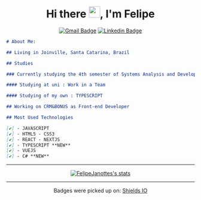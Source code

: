 <div align="center">

# Hi there <img src="https://media.giphy.com/media/hvRJCLFzcasrR4ia7z/giphy.gif" width="30"/>, I'm **Felipe**

<div>

[![Gmail Badge](https://img.shields.io/badge/-mail-red?style=for-the-badge&logo=google&logoColor=white&link=mailto:f.a.janotte@gmail.com)](mailto:f.a.janotte@gmail.com/)
[![Linkedin Badge](https://img.shields.io/badge/-Linkedin-blue?style=for-the-badge&logo=Linkedin&logoColor=white&link=https://github.com/FelipeJanotte)](https://www.linkedin.com/in/felipe-augusto-janotte-662626195/)

</div>

</div>

```md
# About Me:

## Living in Joinville, Santa Catarina, Brazil

## Studies

### Currently studying the 4th semester of Systems Analysis and Development

#### Studying at uni : Work in a Team

#### Studying of my own : TYPESCRIPT

## Working on CRM&BONUS as Front-end Developer

## Most Used Technologies

[✔️] - JAVASCRIPT
[✔️] - HTML5 - CSS3
[✔️] - REACT - NEXTJS
[✔️] - TYPESCRIPT **NEW**
[✔️] - VUEJS
[✔️] - C# **NEW**
```

---

<div align="center">
<a  href="https://github.com/anuraghazra/github-readme-stats">
<img 
src="https://github-readme-stats.vercel.app/api?username=FelipeJanotte&show_icons=true&hide_border=true"
alt="FelipeJanottes's stats"/>
</a>
</div>

---

<p align="center">
Badges were picked up on: 
<a href="https://shields.io/">Shields IO</a>
</p>
